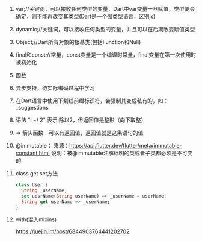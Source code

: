 1. var;//关键词，可以接收任何类型的变量，Dart中var变量一旦赋值，类型便会确定，则不能再改变其类型(Dart是一个强类型语言，区别js)

2. dynamic;//关键词，可以接收任何类型的变量，并且可以在后期改变赋值类型

3. Object;//Dart所有对象的根基类(包括Function和Null)

4. final和const;//常量，const变量是一个编译时常量，final变量在第一次使用时被初始化

5. 函数

6. 异步支持，待实际编码过程中学习

7. 在Dart语言中使用下划线前缀标识符，会强制其变成私有的，如：_suggestions

8. 语法 "i ~/ 2" 表示i除以2，但返回值是整形（向下取整）

9. => 箭头函数：可以有返回值，返回值就是这条语句的值

10. @immutable：
        来源：https://api.flutter.dev/flutter/meta/immutable-constant.html
        说明：被@immutable注解标明的类或者子类都必须是不可变的

11. class get set方法

    ```dart
    class User {
      String _userName;
      set uesrName(String userName) => _userName = userName;
      String get userName => _userName;
    }
    ```

12. with(混入mixins)

    https://juejin.im/post/6844903764441202702